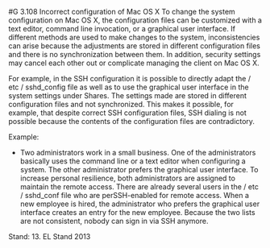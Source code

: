 #G 3.108 Incorrect configuration of Mac OS X
To change the system configuration on Mac OS X, the configuration files can be customized with a text editor, command line invocation, or a graphical user interface. If different methods are used to make changes to the system, inconsistencies can arise because the adjustments are stored in different configuration files and there is no synchronization between them. In addition, security settings may cancel each other out or complicate managing the client on Mac OS X.

For example, in the SSH configuration it is possible to directly adapt the / etc / sshd_config file as well as to use the graphical user interface in the system settings under Shares. The settings made are stored in different configuration files and not synchronized. This makes it possible, for example, that despite correct SSH configuration files, SSH dialing is not possible because the contents of the configuration files are contradictory.

Example:

* Two administrators work in a small business. One of the administrators basically uses the command line or a text editor when configuring a system. The other administrator prefers the graphical user interface. To increase personal resilience, both administrators are assigned to maintain the remote access. There are already several users in the / etc / sshd_conf file who are perSSH-enabled for remote access. When a new employee is hired, the administrator who prefers the graphical user interface creates an entry for the new employee. Because the two lists are not consistent, nobody can sign in via SSH anymore.


Stand: 13. EL Stand 2013



